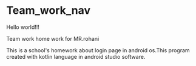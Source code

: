 # Team_work_nav

Hello world!!!

Team work home work for MR.rohani

This is a school's homework about login page in android os.This program created with kotlin language in android studio software.
